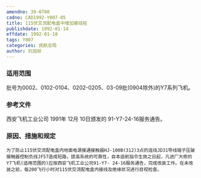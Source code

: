 ```yaml
---
amendno: 39-0708
cadno: CAD1992-Y007-05
title: 115伏交流配电盒中增加接线柱
publishdate: 1992-01-14
effdate: 1992-01-18
tags: Y007
categories: 民航总局
author: 刘加祯
---
```


### 适用范围 
批号为0002、0102-0104、0202-0205、03-09批(0904除外)的Y7系列飞机。

### 参考文件
西安飞机工业公司 1991年 12月 10日颁发的 91-Y7-24-16服务通告。

### 原因、措施和规定 
    为了防止115伏交流配电盒内地面电源接通接触器HJ-100B(312)3点的连线JD31导线端子压破接触器控制负线JF57造成短路，提高系统的可靠性，自本适航指令生效之日起，凡进厂大修的Y7飞机(适用范围的)应按西安飞机工业公司91-Y7- 24-16服务通告，完成改装工作。在未改装之前，每200飞行小时对115伏交流配电盒内接线及绝缘状况进行目视检查。
